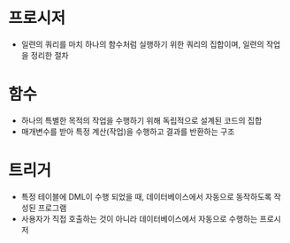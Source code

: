 # 프로시저
- 일련의 쿼리를 마치 하나의 함수처럼 실행하기 위한 쿼리의 집합이며, 일련의 작업을 정리한 절차

# 함수
- 하나의 특별한 목적의 작업을 수행하기 위해 독립적으로 설계된 코드의 집합
- 매개변수를 받아 특정 계산(작업)을 수행하고 결과를 반환하는 구조

# 트리거
- 특정 테이블에 DML이 수행 되었을 때, 데이터베이스에서 자동으로 동작하도록 작성된 프로그램
- 사용자가 직접 호출하는 것이 아니라 데이터베이스에서 자동으로 수행하는 프로시저